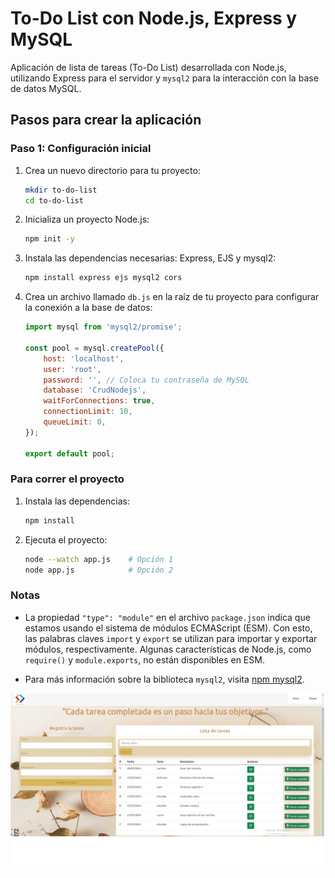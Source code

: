 # To-Do List con Node.js, Express y MySQL

Aplicación de lista de tareas (To-Do List) desarrollada con Node.js, utilizando Express para el servidor y `mysql2` para la interacción con la base de datos MySQL.

## Pasos para crear la aplicación

### Paso 1: Configuración inicial

1. Crea un nuevo directorio para tu proyecto:

    ```bash
    mkdir to-do-list
    cd to-do-list
    ```

2. Inicializa un proyecto Node.js:

    ```bash
    npm init -y
    ```

3. Instala las dependencias necesarias: Express, EJS y mysql2:

    ```bash
    npm install express ejs mysql2 cors
    ```

4. Crea un archivo llamado `db.js` en la raíz de tu proyecto para configurar la conexión a la base de datos:

    ```javascript
    import mysql from 'mysql2/promise';

    const pool = mysql.createPool({
        host: 'localhost',
        user: 'root',
        password: '', // Coloca tu contraseña de MySQL
        database: 'CrudNodejs',
        waitForConnections: true,
        connectionLimit: 10,
        queueLimit: 0,
    });

    export default pool;
    ```

### Para correr el proyecto

1. Instala las dependencias:

    ```bash
    npm install
    ```

2. Ejecuta el proyecto:

    ```bash
    node --watch app.js    # Opción 1
    node app.js            # Opción 2
    ```

### Notas

- La propiedad `"type": "module"` en el archivo `package.json` indica que estamos usando el sistema de módulos ECMAScript (ESM). Con esto, las palabras claves `import` y `export` se utilizan para importar y exportar módulos, respectivamente. Algunas características de Node.js, como `require()` y `module.exports`, no están disponibles en ESM.

- Para más información sobre la biblioteca `mysql2`, visita [npm mysql2](https://www.npmjs.com/package/mysql2).

![Pantallazo](public/imgs/pantalla.png) 

